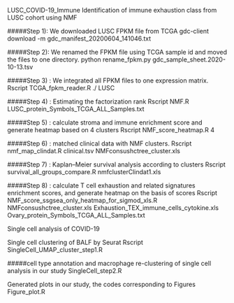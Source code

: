 LUSC_COVID-19_Immune
Identification of immune exhaustion class from LUSC cohort using NMF

#####Step 1): We downloaded LUSC FPKM file from TCGA gdc-client download -m gdc_manifest_20200604_141046.txt

#####Step 2): We renamed the FPKM file using TCGA sample id and moved the files to one directory. python rename_fpkm.py gdc_sample_sheet.2020-10-13.tsv

#####Step 3) : We integrated all FPKM files to one expression matrix. Rscript TCGA_fpkm_reader.R ./ LUSC

#####Step 4) : Estimating the factorization rank Rscript NMF.R LUSC_protein_Symbols_TCGA_ALL_Samples.txt

#####Step 5) : calculate stroma and immune enrichment score and generate heatmap based on 4 clusters Rscript NMF_score_heatmap.R 4

#####Step 6) : matched clinical data with NMF clusters. Rscript nmf_map_clindat.R clinical.tsv NMFconsushctree_cluster.xls

#####Step 7) : Kaplan–Meier survival analysis according to clusters Rscript survival_all_groups_compare.R nmfclusterClindat1.xls

#####Step 8) : calculate T cell exhaustion and related signatures enrichment scores, and generate heatmap on the basis of scores Rscript NMF_score_ssgsea_only_heatmap_for_sigmod_xls.R NMFconsushctree_cluster.xls Exhaustion_TEX_immune_cells_cytokine.xls Ovary_protein_Symbols_TCGA_ALL_Samples.txt

Single cell analysis of COVID-19

Single cell clustering of BALF by Seurat
Rscript SingleCell_UMAP_cluster_step1.R

#####cell type annotation and macrophage re-clustering of single cell analysis in our study SingleCell_step2.R

Generated plots in our study, the codes corresponding to Figures Figure_plot.R
